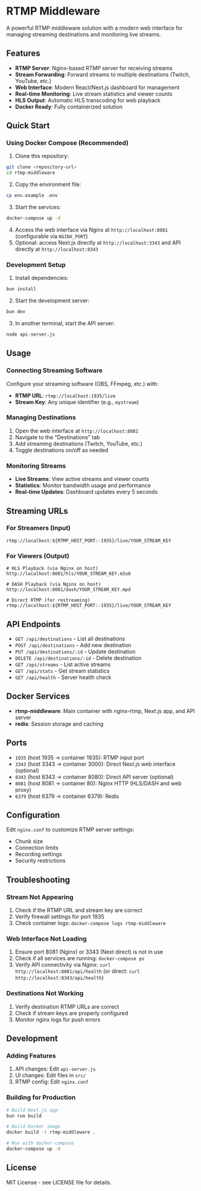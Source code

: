 # RTMP Middleware

A powerful RTMP middleware solution with a modern web interface for managing streaming destinations and monitoring live streams.

## Features

- **RTMP Server**: Nginx-based RTMP server for receiving streams
- **Stream Forwarding**: Forward streams to multiple destinations (Twitch, YouTube, etc.)
- **Web Interface**: Modern React/Next.js dashboard for management
- **Real-time Monitoring**: Live stream statistics and viewer counts
- **HLS Output**: Automatic HLS transcoding for web playback
- **Docker Ready**: Fully containerized solution

## Quick Start

### Using Docker Compose (Recommended)

1. Clone this repository:

```bash
git clone <repository-url>
cd rtmp-middleware
```

2. Copy the environment file:

```bash
cp env.example .env
```

3. Start the services:

```bash
docker-compose up -d
```

4. Access the web interface via Nginx at `http://localhost:8081` (configurable via `NGINX_PORT`)
5. Optional: access Next.js directly at `http://localhost:3343` and API directly at `http://localhost:8343`

### Development Setup

1. Install dependencies:

```bash
bun install
```

2. Start the development server:

```bash
bun dev
```

3. In another terminal, start the API server:

```bash
node api-server.js
```

## Usage

### Connecting Streaming Software

Configure your streaming software (OBS, FFmpeg, etc.) with:

- **RTMP URL**: `rtmp://localhost:1935/live`
- **Stream Key**: Any unique identifier (e.g., `mystream`)

### Managing Destinations

1. Open the web interface at `http://localhost:8081`
2. Navigate to the "Destinations" tab
3. Add streaming destinations (Twitch, YouTube, etc.)
4. Toggle destinations on/off as needed

### Monitoring Streams

- **Live Streams**: View active streams and viewer counts
- **Statistics**: Monitor bandwidth usage and performance
- **Real-time Updates**: Dashboard updates every 5 seconds

## Streaming URLs

### For Streamers (Input)

```
rtmp://localhost:${RTMP_HOST_PORT:-1935}/live/YOUR_STREAM_KEY
```

### For Viewers (Output)

```
# HLS Playback (via Nginx on host)
http://localhost:8081/hls/YOUR_STREAM_KEY.m3u8

# DASH Playback (via Nginx on host)
http://localhost:8081/dash/YOUR_STREAM_KEY.mpd

# Direct RTMP (for restreaming)
rtmp://localhost:${RTMP_HOST_PORT:-1935}/live/YOUR_STREAM_KEY
```

## API Endpoints

- `GET /api/destinations` - List all destinations
- `POST /api/destinations` - Add new destination
- `PUT /api/destinations/:id` - Update destination
- `DELETE /api/destinations/:id` - Delete destination
- `GET /api/streams` - List active streams
- `GET /api/stats` - Get stream statistics
- `GET /api/health` - Server health check

## Docker Services

- **rtmp-middleware**: Main container with nginx-rtmp, Next.js app, and API server
- **redis**: Session storage and caching

## Ports

- `1935` (host 1935 -> container 1935): RTMP input port
- `3343` (host 3343 -> container 3000): Direct Next.js web interface (optional)
- `8343` (host 8343 -> container 8080): Direct API server (optional)
- `8081` (host 8081 -> container 80): Nginx HTTP (HLS/DASH and web proxy)
- `6379` (host 6379 -> container 6379): Redis

## Configuration

Edit `nginx.conf` to customize RTMP server settings:

- Chunk size
- Connection limits
- Recording settings
- Security restrictions

## Troubleshooting

### Stream Not Appearing

1. Check if the RTMP URL and stream key are correct
2. Verify firewall settings for port 1935
3. Check container logs: `docker-compose logs rtmp-middleware`

### Web Interface Not Loading

1. Ensure port 8081 (Nginx) or 3343 (Next direct) is not in use
2. Check if all services are running: `docker-compose ps`
3. Verify API connectivity via Nginx: `curl http://localhost:8081/api/health` (or direct: `curl http://localhost:8343/api/health`)

### Destinations Not Working

1. Verify destination RTMP URLs are correct
2. Check if stream keys are properly configured
3. Monitor nginx logs for push errors

## Development

### Adding Features

1. API changes: Edit `api-server.js`
2. UI changes: Edit files in `src/`
3. RTMP config: Edit `nginx.conf`

### Building for Production

```bash
# Build Next.js app
bun run build

# Build Docker image
docker build -t rtmp-middleware .

# Run with docker-compose
docker-compose up -d
```

## License

MIT License - see LICENSE file for details.

